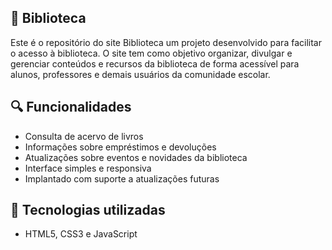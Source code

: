 ## 📖 Biblioteca

Este é o repositório do site Biblioteca um projeto desenvolvido para facilitar o acesso à biblioteca. O site tem como objetivo organizar, divulgar e gerenciar conteúdos e recursos da biblioteca de forma acessível para alunos, professores e demais usuários da comunidade escolar.

## 🔍 Funcionalidades

- Consulta de acervo de livros
- Informações sobre empréstimos e devoluções
- Atualizações sobre eventos e novidades da biblioteca
- Interface simples e responsiva
- Implantado com suporte a atualizações futuras

## 🚀 Tecnologias utilizadas

- HTML5, CSS3 e JavaScript



